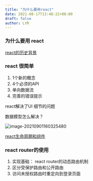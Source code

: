 ```yaml
---
title: "为什么要用react"
date: 2021-08-17T13:48:22+08:00
draft: false
author: LYR
---
```


### 为什么要用 react

[react的历史背景](https://www.cnblogs.com/LiuSandy/p/10165852.html)

### react 很简单



1. 1个新的概念
2. 4个必须的API
3. 单向数据流
4. 完善的错误提示



react解决了UI 细节的问题

数据模型怎么解决？

![image-20210901160325480](https://cdn.jsdelivr.net/gh/lyr-2000/images_repo_2021_ASUS/2021_09_01_16__03_27image-20210901160325480.png)





[react生命周期和组件](https://www.cnblogs.com/wangpenghui522/p/6214953.html)





### react router的使用



1. 实现基础： react router的动态路由机制
2. 区分受保护路由和公开路由
3. 访问未授权路由时重定向到登录页面





























